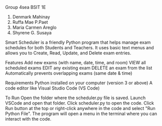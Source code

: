 Group 4sea BSIT 1E
1. Denmark Mahinay
2. Ruffa Mae P.Paet
3. Maria Carmen Areglo
4. Shyrene G. Susaya


Smart Scheduler is a friendly Python program that helps manage exam schedules for both Students and Teachers.
It uses basic text menus and allows you to Create, Read, Update, and Delete exam entries.

Features
Add new exams (with name, date, time, and room)
VIEW all scheduled exams
EDIT any existing exam
DELETE an exam from the list
Automatically prevents overlapping exams (same date & time)

Requirements
Python installed on your computer (version 3 or above)
A code editor like Visual Studio Code (VS Code)

To Run
Open the folder where the scheduler.py file is saved.
Launch VSCode and open that folder.
Click scheduler.py to open the code.
Click Run button at the top or right-click anywhere in the code and select "Run Python File".
The program will open a menu in the terminal where you can interact with the code.

